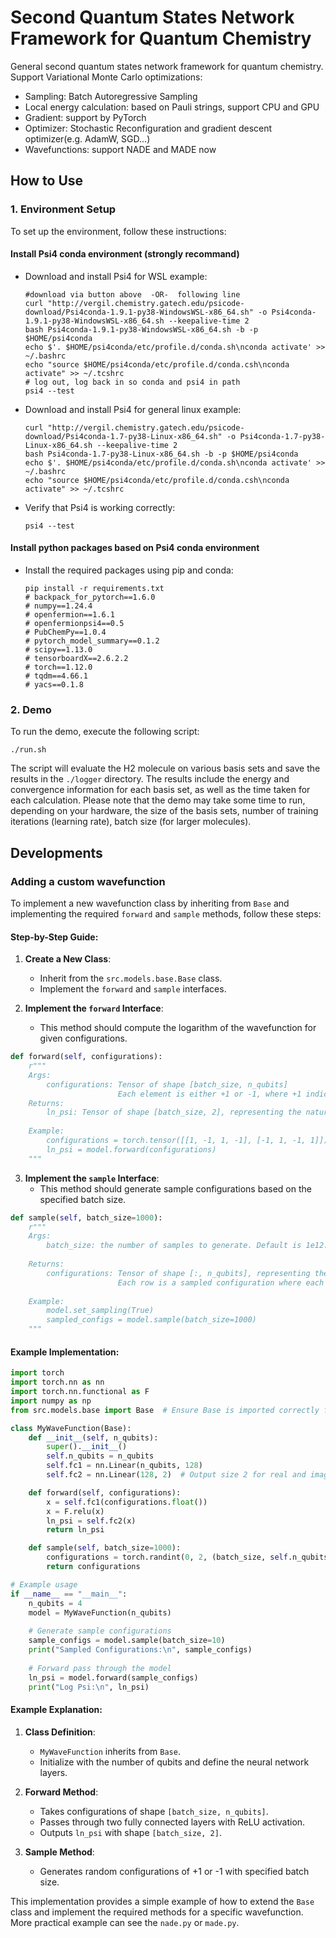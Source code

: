 # Second Quantum States Network Framework for Quantum Chemistry
General second quantum states network framework for quantum chemistry.
Support Variational Monte Carlo optimizations:
- Sampling: Batch Autoregressive Sampling
- Local energy calculation: based on Pauli strings, support CPU and GPU
- Gradient: support by PyTorch
- Optimizer: Stochastic Reconfiguration and gradient descent optimizer(e.g. AdamW, SGD...)
- Wavefunctions: support NADE and MADE now

## How to Use

### 1. Environment Setup

To set up the environment, follow these instructions:
#### Install Psi4 conda environment (strongly recommand)
- Download and install Psi4 for WSL example:
    ```shell
    #download via button above  -OR-  following line
    curl "http://vergil.chemistry.gatech.edu/psicode-download/Psi4conda-1.9.1-py38-WindowsWSL-x86_64.sh" -o Psi4conda-1.9.1-py38-WindowsWSL-x86_64.sh --keepalive-time 2
    bash Psi4conda-1.9.1-py38-WindowsWSL-x86_64.sh -b -p $HOME/psi4conda
    echo $'. $HOME/psi4conda/etc/profile.d/conda.sh\nconda activate' >> ~/.bashrc
    echo "source $HOME/psi4conda/etc/profile.d/conda.csh\nconda activate" >> ~/.tcshrc
    # log out, log back in so conda and psi4 in path
    psi4 --test
    ```
- Download and install Psi4 for general linux example:

    ```shell
    curl "http://vergil.chemistry.gatech.edu/psicode-download/Psi4conda-1.7-py38-Linux-x86_64.sh" -o Psi4conda-1.7-py38-Linux-x86_64.sh --keepalive-time 2
    bash Psi4conda-1.7-py38-Linux-x86_64.sh -b -p $HOME/psi4conda
    echo $'. $HOME/psi4conda/etc/profile.d/conda.sh\nconda activate' >> ~/.bashrc
    echo "source $HOME/psi4conda/etc/profile.d/conda.csh\nconda activate" >> ~/.tcshrc
    ```

- Verify that Psi4 is working correctly:

    ```
    psi4 --test
    ```
#### Install python packages based on Psi4 conda **environment**
- Install the required packages using pip and conda:

    ```shell
    pip install -r requirements.txt
    # backpack_for_pytorch==1.6.0
    # numpy==1.24.4
    # openfermion==1.6.1
    # openfermionpsi4==0.5
    # PubChemPy==1.0.4
    # pytorch_model_summary==0.1.2
    # scipy==1.13.0
    # tensorboardX==2.6.2.2
    # torch==1.12.0
    # tqdm==4.66.1
    # yacs==0.1.8
    ```
<!-- pip install tensorboardX backpack-for-pytorch pytorch-model-summary openfermionpsi4  yacs torch -->

### 2. Demo

To run the demo, execute the following script:

```shell
./run.sh
```

The script will evaluate the H2 molecule on various basis sets and save the results in the `./logger` directory. The results include the energy and convergence information for each basis set, as well as the time taken for each calculation. Please note that the demo may take some time to run, depending on your hardware, the size of the basis sets, number of training iterations (learning rate), batch size (for larger molecules).

## Developments

### Adding a custom wavefunction
To implement a new wavefunction class by inheriting from `Base` and implementing the required `forward` and `sample` methods, follow these steps:

#### Step-by-Step Guide:

1. **Create a New Class**:
   - Inherit from the `src.models.base.Base` class.
   - Implement the `forward` and `sample` interfaces.

2. **Implement the `forward` Interface**:
   - This method should compute the logarithm of the wavefunction for given configurations.
```python
def forward(self, configurations):
    r"""
    Args:
        configurations: Tensor of shape [batch_size, n_qubits]
                        Each element is either +1 or -1, where +1 indicates an occupied qubit.
    Returns: 
        ln_psi: Tensor of shape [batch_size, 2], representing the natural logarithm of the (ln|ψ and phase). The output is in a complex format, where the second dimension represents the ln(amplitude) and phase parts.
    
    Example:
        configurations = torch.tensor([[1, -1, 1, -1], [-1, 1, -1, 1]])
        ln_psi = model.forward(configurations)
    """
```

3. **Implement the `sample` Interface**:
   - This method should generate sample configurations based on the specified batch size.
```python
def sample(self, batch_size=1000):
    r"""
    Args:
        batch_size: the number of samples to generate. Default is 1e12.
    
    Returns:
        configurations: Tensor of shape [:, n_qubits], representing the sampled configurations.
                        Each row is a sampled configuration where each element is either +1 or -1.
    
    Example:
        model.set_sampling(True)
        sampled_configs = model.sample(batch_size=1000)
    """
```

#### Example Implementation:

```python
import torch
import torch.nn as nn
import torch.nn.functional as F
import numpy as np
from src.models.base import Base  # Ensure Base is imported correctly from your module

class MyWaveFunction(Base):
    def __init__(self, n_qubits):
        super().__init__()
        self.n_qubits = n_qubits
        self.fc1 = nn.Linear(n_qubits, 128)
        self.fc2 = nn.Linear(128, 2)  # Output size 2 for real and imaginary parts

    def forward(self, configurations):
        x = self.fc1(configurations.float())
        x = F.relu(x)
        ln_psi = self.fc2(x)
        return ln_psi

    def sample(self, batch_size=1000):
        configurations = torch.randint(0, 2, (batch_size, self.n_qubits)) * 2 - 1
        return configurations

# Example usage
if __name__ == "__main__":
    n_qubits = 4
    model = MyWaveFunction(n_qubits)
    
    # Generate sample configurations
    sample_configs = model.sample(batch_size=10)
    print("Sampled Configurations:\n", sample_configs)
    
    # Forward pass through the model
    ln_psi = model.forward(sample_configs)
    print("Log Psi:\n", ln_psi)
```

#### Example Explanation:

1. **Class Definition**:
   - `MyWaveFunction` inherits from `Base`.
   - Initialize with the number of qubits and define the neural network layers.

2. **Forward Method**:
   - Takes configurations of shape `[batch_size, n_qubits]`.
   - Passes through two fully connected layers with ReLU activation.
   - Outputs `ln_psi` with shape `[batch_size, 2]`.

3. **Sample Method**:
   - Generates random configurations of +1 or -1 with specified batch size.

This implementation provides a simple example of how to extend the `Base` class and implement the required methods for a specific wavefunction. More practical example can see the `nade.py` or `made.py`.